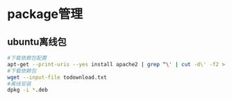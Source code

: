 # package管理

## ubuntu离线包
```bash
#下载依赖包配置
apt-get --print-uris --yes install apache2 | grep ^\' | cut -d\' -f2 > todownload.txt
#下载依赖包
wget --input-file todownload.txt
#离线安装
dpkg -i *.deb
```